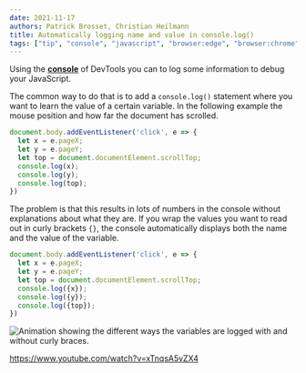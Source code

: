 ```yaml
---
date: 2021-11-17
authors: Patrick Brosset, Christian Heilmann
title: Automatically logging name and value in console.log()
tags: ["tip", "console", "javascript", "browser:edge", "browser:chrome", "browser:firefox","browser:safari","browser:polypane"]
---
```

Using the **[console](https://docs.microsoft.com/microsoft-edge/devtools-guide-chromium/console/)** of DevTools you can to log some information to debug your JavaScript.

The common way to do that is to add a `console.log()` statement where you want to learn the value of a certain variable. In the following example the mouse position and how far the document has scrolled.

```javascript
document.body.addEventListener('click', e => {
  let x = e.pageX;
  let y = e.pageY;
  let top = document.documentElement.scrollTop;
  console.log(x);
  console.log(y);
  console.log(top);
})
```

The problem is that this results in lots of numbers in the console without explanations about what they are. If you wrap the values you want to read out in curly brackets `{}`, the console automatically displays both the name and the value of the variable.

```javascript
document.body.addEventListener('click', e => {
  let x = e.pageX;
  let y = e.pageY;
  let top = document.documentElement.scrollTop;
  console.log({x});
  console.log({y});
  console.log({top});
})
```

![Animation showing the different ways the variables are logged with and without curly braces.](../../assets/img/automatically-log-name-and-value.gif)

https://www.youtube.com/watch?v=xTnqsA5vZX4
